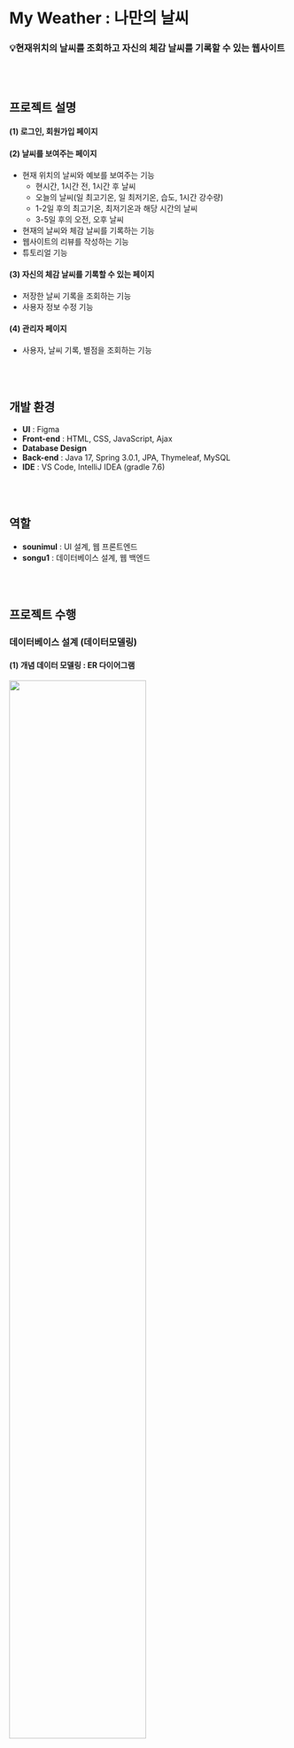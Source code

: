 # My Weather : 나만의 날씨
### 💡현재위치의 날씨를 조회하고 자신의 체감 날씨를 기록할 수 있는 웹사이트



<br></br>
## 프로젝트 설명
#### (1) 로그인, 회원가입 페이지
#### (2) 날씨를 보여주는 페이지
- 현재 위치의 날씨와 예보를 보여주는 기능
    - 현시간, 1시간 전, 1시간 후 날씨
    - 오늘의 날씨(일 최고기온, 일 최저기온, 습도, 1시간 강수량)
    - 1-2일 후의 최고기온, 최저기온과 해당 시간의 날씨
    - 3-5일 후의 오전, 오후 날씨
- 현재의 날씨와 체감 날씨를 기록하는 기능
- 웹사이트의 리뷰를 작성하는 기능
- 튜토리얼 기능
#### (3) 자신의 체감 날씨를 기록할 수 있는 페이지
- 저장한 날씨 기록을 조회하는 기능
- 사용자 정보 수정 기능
#### (4) 관리자 페이지
- 사용자, 날씨 기록, 별점을 조회하는 기능

<br></br>
## 개발 환경
- **UI** : Figma
- **Front-end** : HTML, CSS, JavaScript, Ajax
- **Database Design**
- **Back-end** : Java 17, Spring 3.0.1, JPA, Thymeleaf, MySQL
- **IDE** : VS Code, IntelliJ IDEA (gradle 7.6)

<br></br>
## 역할
- **sounimul** : UI 설계, 웹 프론트엔드
- **songu1** : 데이터베이스 설계, 웹 백엔드

<br></br>
## 프로젝트 수행
### 데이터베이스 설계 (데이터모델링)
#### (1) 개념 데이터 모델링 : ER 다이어그램
<img src="https://github.com/sounimul/Project1/assets/75112062/8f93988d-7497-4a6e-8c01-5f5837d45a1f.jpg" width="70%" height="70%"/>

#### (2) 논리 데이터 모델링 : Relational 다이어그램
<img src="https://github.com/sounimul/Project1/assets/75112062/881ee0df-5829-4c5b-bce0-b251b108442b.jpg" width="70%" height="70%"/>

#### (3) 물리 데이터 모델링 : DDL

<br></br>
### 백엔드 구현
- Spring MVC패턴으로 동작하도록 구현하고 JPA를 사용
- HttpSession으로 로그인한 UID, 주소, 날씨정보를 처리
- JS에서 얻은 데이터를 AJAX를 통해 서버로 전송
- REST API방식으로 WebClient를 사용하여 Kakao API와 기상청 API를 호출
    - 위도와 경도를 행정구역으로 변환 (**Kakao API**)
    - 현재시간과 기상청 X,Y좌표를 사용하여 날씨를 가져옴 (**기상청 API**)
        - **초단기실황 API** : (1)현재 시간의 날씨, (2) 1시간 전의 날씨
        - **초단기예보 API** : (1)1시간 후의 날씨 (2) 당일의 최고기온, 최저기온
        - **단기예보 API** : (1) 3일치의 최고기온, 최저기온

